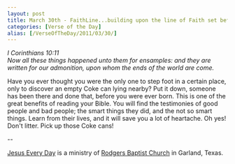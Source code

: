 ```yaml
---
layout: post
title: March 30th - FaithLine...building upon the line of Faith set before
categories: [Verse of the Day]
alias: [/VerseOfTheDay/2011/03/30/]
---
```


_I Corinthians 10:11  
Now all these things happened unto them for ensamples: and they are
written for our admonition, upon whom the ends of the world are
come._

Have you ever thought you were the only one to step foot in a
certain place, only to discover an empty Coke can lying nearby? Put
it down, someone has been there and done that, before you were ever
born. This is one of the great benefits of reading your Bible. You
will find the testimonies of good people and bad people; the smart
things they did, and the not so smart things. Learn from their lives,
and it will save you a lot of heartache. Oh yes! Don't litter. Pick up
those Coke cans!

 --

<a href=http://jesuseveryday.net>Jesus Every Day</a> is a ministry of <a href=http://rodgersbaptist.net>Rodgers Baptist Church</a> in Garland, Texas.
